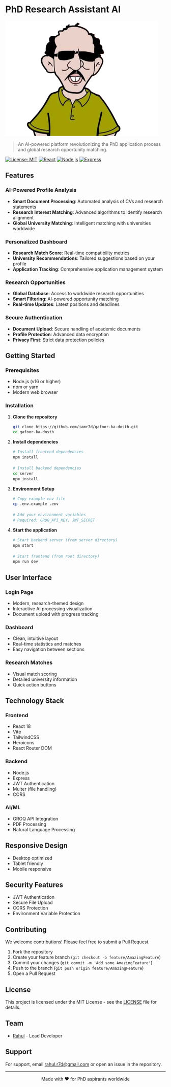 # PhD Research Assistant AI

![PhD Research Assistant](src/assets/logo.png)

> An AI-powered platform revolutionizing the PhD application process and global research opportunity matching.

[![License: MIT](https://img.shields.io/badge/License-MIT-yellow.svg)](https://opensource.org/licenses/MIT)
[![React](https://img.shields.io/badge/React-18.0.0-blue.svg)](https://reactjs.org/)
[![Node.js](https://img.shields.io/badge/Node.js-16.x-green.svg)](https://nodejs.org/)
[![Express](https://img.shields.io/badge/Express-4.x-lightgrey.svg)](https://expressjs.com/)

## Features

### AI-Powered Profile Analysis
- **Smart Document Processing**: Automated analysis of CVs and research statements
- **Research Interest Matching**: Advanced algorithms to identify research alignment
- **Global University Matching**: Intelligent matching with universities worldwide

### Personalized Dashboard
- **Research Match Score**: Real-time compatibility metrics
- **University Recommendations**: Tailored suggestions based on your profile
- **Application Tracking**: Comprehensive application management system

### Research Opportunities
- **Global Database**: Access to worldwide research opportunities
- **Smart Filtering**: AI-powered opportunity matching
- **Real-time Updates**: Latest positions and deadlines

### Secure Authentication
- **Document Upload**: Secure handling of academic documents
- **Profile Protection**: Advanced data encryption
- **Privacy First**: Strict data protection policies

## Getting Started

### Prerequisites
- Node.js (v16 or higher)
- npm or yarn
- Modern web browser

### Installation

1. **Clone the repository**
   ```bash
   git clone https://github.com/iamr7d/gafoor-ka-dosth.git
   cd gafoor-ka-dosth
   ```

2. **Install dependencies**
   ```bash
   # Install frontend dependencies
   npm install

   # Install backend dependencies
   cd server
   npm install
   ```

3. **Environment Setup**
   ```bash
   # Copy example env file
   cp .env.example .env

   # Add your environment variables
   # Required: GROQ_API_KEY, JWT_SECRET
   ```

4. **Start the application**
   ```bash
   # Start backend server (from server directory)
   npm start

   # Start frontend (from root directory)
   npm run dev
   ```

## User Interface

### Login Page
- Modern, research-themed design
- Interactive AI processing visualization
- Document upload with progress tracking

### Dashboard
- Clean, intuitive layout
- Real-time statistics and matches
- Easy navigation between sections

### Research Matches
- Visual match scoring
- Detailed university information
- Quick action buttons

## Technology Stack

### Frontend
- React 18
- Vite
- TailwindCSS
- Heroicons
- React Router DOM

### Backend
- Node.js
- Express
- JWT Authentication
- Multer (file handling)
- CORS

### AI/ML
- GROQ API Integration
- PDF Processing
- Natural Language Processing

## Responsive Design
- Desktop optimized
- Tablet friendly
- Mobile responsive

## Security Features
- JWT Authentication
- Secure File Upload
- CORS Protection
- Environment Variable Protection

## Contributing
We welcome contributions! Please feel free to submit a Pull Request.

1. Fork the repository
2. Create your feature branch (`git checkout -b feature/AmazingFeature`)
3. Commit your changes (`git commit -m 'Add some AmazingFeature'`)
4. Push to the branch (`git push origin feature/AmazingFeature`)
5. Open a Pull Request

## License
This project is licensed under the MIT License - see the [LICENSE](LICENSE) file for details.

## Team
- [Rahul](https://github.com/iamr7d) - Lead Developer

## Support
For support, email rahul.r7d@gmail.com or open an issue in the repository.

---

<p align="center">Made with ❤️ for PhD aspirants worldwide</p>
